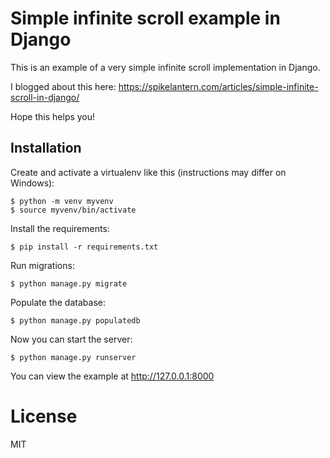 # Simple infinite scroll example in Django

This is an example of a very simple infinite scroll implementation in Django.

I blogged about this here: https://spikelantern.com/articles/simple-infinite-scroll-in-django/

Hope this helps you!

## Installation

Create and activate a virtualenv like this (instructions may differ on Windows):

```
$ python -m venv myvenv
$ source myvenv/bin/activate
```

Install the requirements:

```
$ pip install -r requirements.txt
```

Run migrations:

```
$ python manage.py migrate
```

Populate the database:

```
$ python manage.py populatedb
```

Now you can start the server:

```
$ python manage.py runserver
```

You can view the example at http://127.0.0.1:8000

# License

MIT
